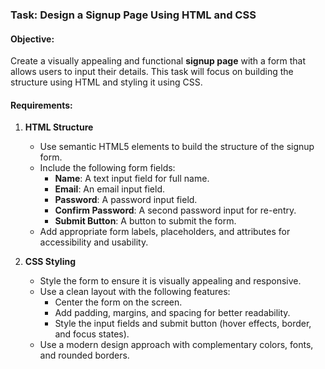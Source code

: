 
### **Task: Design a Signup Page Using HTML and CSS**  

#### **Objective:**  
Create a visually appealing and functional **signup page** with a form that allows users to input their details. This task will focus on building the structure using HTML and styling it using CSS.



#### **Requirements:**  

1. **HTML Structure**  
   - Use semantic HTML5 elements to build the structure of the signup form.  
   - Include the following form fields:  
      - **Name**: A text input field for full name.  
      - **Email**: An email input field.  
      - **Password**: A password input field.  
      - **Confirm Password**: A second password input for re-entry.  
      - **Submit Button**: A button to submit the form.  
   - Add appropriate form labels, placeholders, and attributes for accessibility and usability.

2. **CSS Styling**  
   - Style the form to ensure it is visually appealing and responsive.  
   - Use a clean layout with the following features:  
     - Center the form on the screen.  
     - Add padding, margins, and spacing for better readability.  
     - Style the input fields and submit button (hover effects, border, and focus states).  
   - Use a modern design approach with complementary colors, fonts, and rounded borders.  
